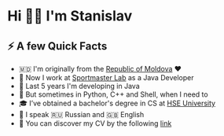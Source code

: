 # Hi 👋🏻 I'm Stanislav

## ⚡️ A few Quick Facts

- 🇲🇩 I'm originally from the [Republic of Moldova](https://goo.gl/maps/GDmuWMEj7wGefoTD8) ❤️
- 🔭 Now I work at [Sportmaster Lab](https://sportmasterlab.info/) as a Java Developer
- 🌱 Last 5 years I'm developing in Java
- 🤖 But sometimes in Python, C++ and Shell, when I need to
- 🎓 I’ve obtained a bachelor's degree in CS at [HSE University](https://nnov.hse.ru/en/ba/se/)
- 🎤 I speak 🇷🇺 Russian and 🇬🇧 English
- 👨 You can discover my CV by the following [link](https://ssstoyanov.page.link/cv)
